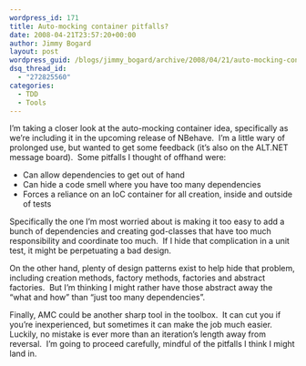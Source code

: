 ```yaml
---
wordpress_id: 171
title: Auto-mocking container pitfalls?
date: 2008-04-21T23:57:20+00:00
author: Jimmy Bogard
layout: post
wordpress_guid: /blogs/jimmy_bogard/archive/2008/04/21/auto-mocking-container-pitfalls.aspx
dsq_thread_id:
  - "272825560"
categories:
  - TDD
  - Tools
---
```

I&#8217;m taking a closer look at the auto-mocking container idea, specifically as we&#8217;re including it in the upcoming release of NBehave.&nbsp; I&#8217;m a little wary of prolonged use, but wanted to get some feedback (it&#8217;s also on the ALT.NET message board).&nbsp; Some pitfalls I thought of offhand were:

  * Can allow dependencies to get out of hand
  * Can hide a code smell where you have too many dependencies
  * Forces a reliance on an IoC container for all creation, inside and outside of tests

Specifically the one I&#8217;m most worried about is making it too easy to add a bunch of dependencies and creating god-classes that have too much responsibility and coordinate too much.&nbsp; If I hide that complication in a unit test, it might be perpetuating a bad design.

On the other hand, plenty of design patterns exist to help hide that problem, including creation methods, factory methods, factories and abstract factories.&nbsp; But I&#8217;m thinking I might rather have those abstract away the &#8220;what and how&#8221; than &#8220;just too many dependencies&#8221;.

Finally, AMC could be another sharp tool in the toolbox.&nbsp; It can cut you if you&#8217;re inexperienced, but sometimes it can make the job much easier.&nbsp; Luckily, no mistake is ever more than an iteration&#8217;s length away from reversal.&nbsp; I&#8217;m going to proceed carefully, mindful of the pitfalls I think I might land in.